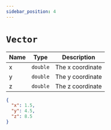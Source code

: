 ```yaml
---
sidebar_position: 4
---
```


# `Vector`

| Name | Type | Description |
| --- | --- | --- |
| x | `double` | The x coordinate |
| y | `double` | The y coordinate |
| z | `double` | The z coordinate |

```json
{
  "x": 1.5,
  "y": 4.5,
  "z": 8.5
}
```
